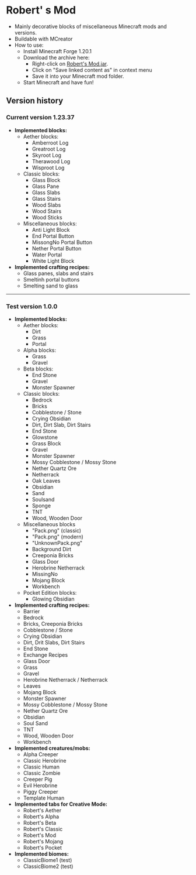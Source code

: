 # Robert' s Mod

- Mainly decorative blocks of miscellaneous Minecraft mods and versions.
- Buildable with MCreator
- How to use:
  - Install Minecraft Forge 1.20.1
  - Download the archive here:
    - Right-click on [Robert's Mod.jar](https://github.com/DerRobert-28/RobertsMod/blob/master/Robert's%20Mod.jar).
    - Click on "Save linked content as" in context menu
    - Save it into your Minecraft mod folder.
  - Start Minecraft and have fun!

## Version history

### Current version 1.23.37

- **Implemented blocks:**
  - Aether blocks:
    - Amberroot Log
    - Greatroot Log
    - Skyroot Log
    - Therawood Log
    - Wisproot Log
  - Classic blocks:
    - Glass Block
    - Glass Pane
    - Glass Slabs
    - Glass Stairs
    - Wood Slabs
    - Wood Stairs
    - Wood Sticks
  - Miscellaneous blocks:
    - Anti Light Block
    - End Portal Button
    - MissongNo Portal Button
    - Nether Portal Button
    - Water Portal
    - White Light Block
- **Implemented crafting recipes:**
  - Glass panes, slabs and stairs
  - Smeltinh portal buttons
  - Smelting sand to glass

----

### Test version 1.0.0

- **Implemented blocks:**
  - Aether blocks:
    - Dirt
    - Grass
    - Portal
  - Alpha blocks:
    - Grass
    - Gravel
  - Beta blocks:
    - End Stone
    - Gravel
    - Monster Spawner
  - Classic blocks:
    - Bedrock
    - Bricks
    - Cobblestone / Stone
    - Crying Obsidian
    - Dirt, Dirt Slab, Dirt Stairs
    - End Stone
    - Glowstone
    - Grass Block
    - Gravel
    - Monster Spawner
    - Mossy Cobblestone / Mossy Stone
    - Nether Quartz Ore
    - Netherrack
    - Oak Leaves
    - Obsidian
    - Sand
    - Soulsand
    - Sponge
    - TNT
    - Wood, Wooden Door
  - Miscellaneous blocks
    - "Pack.png" (classic)
    - "Pack.png" (modern)
    - "UnknownPack.png"
    - Background Dirt
    - Creeponia Bricks
    - Glass Door
    - Herobrine Netherrack
    - MissingNo
    - Mojang Block
    - Workbench
  - Pocket Edition blocks:
    - Glowing Obsidian
- **Implemented crafting recipes:**
  - Barrier
  - Bedrock
  - Bricks, Creeponia Bricks
  - Cobblestone / Stone
  - Crying Obsidian
  - Dirt, Drit Slabs, Dirt Stairs
  - End Stone
  - Exchange Recipes
  - Glass Door
  - Grass
  - Gravel
  - Herobrine Netherrack / Netherrack
  - Leaves
  - Mojang Block
  - Monster Spawner
  - Mossy Cobblestone / Mossy Stone
  - Nether Quartz Ore
  - Obsidian
  - Soul Sand
  - TNT
  - Wood, Wooden Door
  - Workbench
- **Implemented creatures/mobs:**
  - Alpha Creeper
  - Classic Herobrine
  - Classic Human
  - Classic Zombie
  - Creeper Pig
  - Evil Herobrine
  - Piggy Creeper
  - Template Human
- **Implemented tabs for Creative Mode:**
  - Robert's Aether
  - Robert's Alpha
  - Robert's Beta
  - Robert's Classic
  - Robert's Mod
  - Robert's Mojang
  - Robert's Pocket
- **Implemented biomes:**
  - ClassicBiome1 (test)
  - ClassicBiome2 (test)
